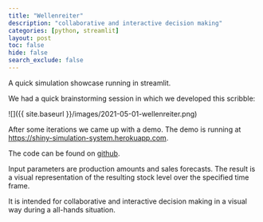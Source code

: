 ```yaml
---
title: "Wellenreiter"
description: "collaborative and interactive decision making"
categories: [python, streamlit]
layout: post
toc: false
hide: false
search_exclude: false
---
```




A quick simulation showcase running in streamlit.

We had a quick brainstorming session in which we developed this scribble:

![]({{ site.baseurl }}/images/2021-05-01-wellenreiter.png)

After some iterations we came up with a demo. The demo is running at <https://shiny-simulation-system.herokuapp.com>.

The code can be found on [github](https://github.com/datadu-de/wellenreiter).

Input parameters are production amounts and sales forecasts. The result is a visual representation of the resulting stock level over the specified time frame.

It is intended for collaborative and interactive decision making in a visual way during a all-hands situation.



